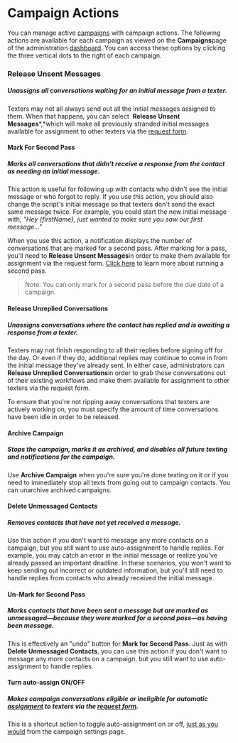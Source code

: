 # Campaign Actions

You can manage active [campaigns](https://docs.spokerewired.com/article/25-campaigns) with campaign actions. The following actions are available for
each campaign as viewed on the **Campaigns**page of
the administration [dashboard](https://docs.spokerewired.com/article/52-dashboards). You can access these options by clicking the three vertical
dots to the right of each campaign.

### 

### Release Unsent Messages

##### Unassigns all conversations waiting for an initial message from a texter.

Texters may not all always send out all the initial messages
assigned to them. When that happens, you can select  **Release Unsent Messages***,*which will make all previously stranded initial
messages available for assignment to other texters via the [request form](https://docs.spokerewired.com/article/110-request-form).

#### Mark For Second Pass

##### Marks all conversations that didn't receive a response from the contact as needing an initial message.

This action is useful for following up with contacts who didn't
see the initial message or who forgot to reply. If you use this
action, you should also change the script's initial message so
that texters don't send the exact same message twice. For
example, you could start the new initial message with, *"Hey {firstName}, just wanted to make sure you
saw our first message..."*

When you use this action, a notification displays the number of
conversations that are marked for a second pass. After marking
for a pass, you'll need to **Release Unsent Messages**in order to make them available for assignment via the
request form. [Click here](https://docs.spokerewired.com/article/101-running-a-second-pass) to learn more about running a second pass.

> Note: You can only mark for a second pass before the due date of
> a campaign.

#### Release Unreplied Conversations

##### Unassigns conversations where the contact has replied and is awaiting a response from a texter.

Texters may not finish responding to all their replies before
signing off for the day. Or even if they do, additional replies
may continue to come in from the initial message they've already
sent. In either case, administrators can **Release Unreplied Conversations**in order to grab those conversations out of their
existing workflows and make them available for assignment to
other texters via the request form.

To ensure that you're not ripping away conversations that
texters are actively working on, you must specify the amount of
time conversations have been idle in order to be released.

#### Archive Campaign

##### Stops the campaign, marks it as archived, and disables all future texting and notifications for the campaign.

Use **Archive Campaign** when you're sure you're done
texting on it or if you need to immediately stop all texts from going
out to campaign contacts. You can unarchive archived campaigns.

#### Delete Unmessaged Contacts

##### Removes contacts that have not yet received a message.

Use this action if you don't want to message any more contacts
on a campaign, but you still want to use auto-assignment to
handle replies. For example, you may catch an error in the
initial message or realize you've already passed an important
deadline. In these scenarios, you won't want to keep
sending out incorrect or outdated information, but you'll
still need to handle replies from contacts who already received
the initial message.

#### Un-Mark for Second Pass

##### Marks contacts that have been sent a message but are marked as unmessaged—because they were marked for a second pass—as having been message.

This is effectively an "undo" button for **Mark for Second Pass**. Just as with **Delete Unmessaged Contacts**, you
can use this action if you don't want to message any more
contacts on a campaign, but you still want to use
auto-assignment to handle replies.

#### Turn auto-assign ON/OFF

##### Makes campaign conversations eligible or ineligible for automatic [assignment](https://docs.spokerewired.com/article/33-text-assignment) to texters via the [request form](https://docs.spokerewired.com/article/110-request-form).

This is a shortcut action to toggle auto-assignment on or off, [just as you would](https://docs.spokerewired.com/article/110-request-form) from the campaign settings page.

#####

 